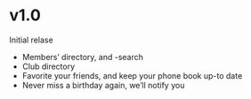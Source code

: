# v1.0
Initial relase

- Members’ directory, and -search
- Club directory
- Favorite your friends, and keep your phone book up-to date
- Never miss a birthday again, we’ll notify you
